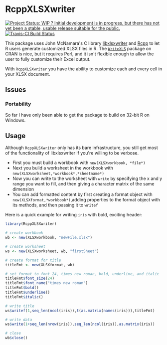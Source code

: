 RcppXLSXwriter
================

[![Project Status: WIP ? Initial development is in progress, but there has not yet been a stable, usable release suitable for the public.](http://www.repostatus.org/badges/latest/wip.svg)](http://www.repostatus.org/#wip) [![Travis-CI Build Status](https://travis-ci.org/carlganz/RcppXLSXwriter.svg?branch=master)](https://travis-ci.org/carlganz/RcppXLSXwriter)

This package uses John McNamara's C library [libxlsxwriter](http://libxlsxwriter.github.io/) and [Rcpp](http://www.rcpp.org/) to let R users generate customized XLSX files in R. The [`WriteXLS`](https://cran.r-project.org/web/packages/WriteXLS/index.html) package on CRAN is nice, but it requires Perl, and it isn't flexible enough to allow the user to fully customize their Excel output.

With `RcppXLSXwriter` you have the ability to customize each and every cell in your XLSX document.

Issues
------

### Portability

So far I have only been able to get the package to build on 32-bit R on Windows.

Usage
-----

Although `RcppXLSXwriter` only has its bare infrastructure, you still get most of the functionality of libxlsxwriter if you're willing to be verbose.

-   First you must build a workbook with `new(XLSXworkbook, *file*)`
-   Next you bulid a worksheet in the workbook with `new(XLSXworksheet,*workbook*,*sheetname*)`
-   Now you can write to the worksheet with `write` by specifying the x and y range you want to fill, and then giving a character matrix of the same dimension
-   You can add formatted content by first creating a format object with `new(XLSXformat,*workbook*)`,adding properties to the format object with its methods, and then passing it to `writef`

Here is a quick example for writing `iris` with bold, exciting header:

``` r
library(RcppXLSXwriter)

# create workbook
wb <- new(XLSXworkbook, "newFile.xlsx")

# create worksheet
ws <- new(XLSXworksheet, wb, "firstSheet")

# create format for title
titleFmt <- new(XLSXformat, wb)

# set format to font 24, times new roman, bold, underline, and italic
titleFmt$font_size(24)
titleFmt$font_name("times new roman")
titleFmt$bold()
titleFmt$underline()
titleFmt$italic()

# write title
ws$writef(1,seq_len(ncol(iris)),t(as.matrix(names(iris))),titleFmt)

# write data
ws$write(1+seq_len(nrow(iris)),seq_len(ncol(iris)),as.matrix(iris))

# close
wb$close()
```
